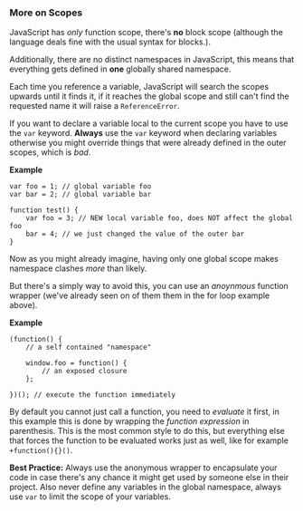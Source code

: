 ### More on Scopes

JavaScript has *only* function scope, there's **no** block scope (although the
language deals fine with the usual syntax for blocks.).

Additionally, there are no distinct namespaces in JavaScript, this means that 
everything gets defined in **one** globally shared namespace.

Each time you reference a variable, JavaScript will search the scopes upwards
until it finds it, if it reaches the global scope and still can't find the
requested name it will raise a `ReferenceError`.

If you want to declare a variable local to the current scope you have to use the
`var` keyword. **Always** use the `var` keyword when declaring variables
otherwise you might override things that were already defined in the outer
scopes, which is *bad*.

**Example**

    var foo = 1; // global variable foo
    var bar = 2; // global variable bar

    function test() {
        var foo = 3; // NEW local variable foo, does NOT affect the global foo
        bar = 4; // we just changed the value of the outer bar
    }

Now as you might already imagine, having only one global scope makes namespace 
clashes *more* than likely.

But there's a simply way to avoid this, you can use an *anoynmous* function
wrapper (we've already seen on of them them in the for loop example above).

**Example**

    (function() {
        // a self contained "namespace"
        
        window.foo = function() {
            // an exposed closure
        };

    })(); // execute the function immediately

By default you cannot just call a function, you need to *evaluate* it first, in
this example this is done by wrapping the *function expression* in parenthesis.
This is the most common style to do this, but everything else that forces the
function to be evaluated works just as well, like for example `+function(){}()`.

**Best Practice:** Always use the anonymous wrapper to encapsulate your code in
case there's any chance it might get used by someone else in their project. 
Also never define any variables in the global namespace, always use `var` to
limit the scope of your variables.

